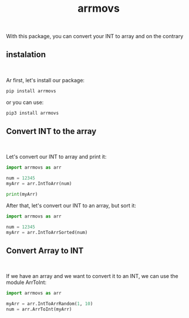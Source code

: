 <h1 align="center"> arrmovs </h1> <br>

With this package, you can convert your INT to array and on the contrary

<h2>instalation </h2> <br>

Ar first, let's install our package:

```python
pip install arrmovs
```

or you can use:

```python
pip3 install arrmovs
```

<h2>Convert INT to the array</h2> <br>

Let's convert our INT to array and print it:

```python
import arrmovs as arr

num = 12345
myArr = arr.IntToArr(num)

print(myArr)
```

After that, let's convert our INT to an array, but sort it:

```python
import arrmovs as arr

num = 12345
myArr = arr.IntToArrSorted(num)
```

<h2>Convert Array to INT</h2> <br>

If we have an array and we want to convert it to an INT, we can use the module ArrToInt:

```python
import arrmovs as arr

myArr = arr.IntToArrRandom(1, 10)
num = arr.ArrToInt(myArr)
```